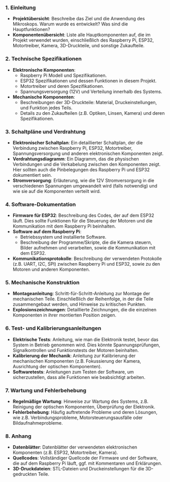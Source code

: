  
### 1. **Einleitung**
   - **Projektübersicht**: Beschreibe das Ziel und die Anwendung des Mikroskops. Warum wurde es entwickelt? Was sind die Hauptfunktionen?
   - **Komponentenübersicht**: Liste alle Hauptkomponenten auf, die im Projekt verwendet wurden, einschließlich des Raspberry Pi, ESP32, Motortreiber, Kamera, 3D-Druckteile, und sonstige Zukaufteile.

### 2. **Technische Spezifikationen**
   - **Elektronische Komponenten**:
     - Raspberry Pi Modell und Spezifikationen.
     - ESP32 Spezifikationen und dessen Funktionen in diesem Projekt.
     - Motortreiber und deren Spezifikationen.
     - Spannungsversorgung (12V) und Verteilung innerhalb des Systems.
   - **Mechanische Komponenten**:
     - Beschreibungen der 3D-Druckteile: Material, Druckeinstellungen, und Funktion jedes Teils.
     - Details zu den Zukaufteilen (z.B. Optiken, Linsen, Kamera) und deren Spezifikationen.

### 3. **Schaltpläne und Verdrahtung**
   - **Elektronischer Schaltplan**: Ein detaillierter Schaltplan, der die Verbindung zwischen Raspberry Pi, ESP32, Motortreiber, Spannungsversorgung und anderen elektronischen Komponenten zeigt.
   - **Verdrahtungsdiagramm**: Ein Diagramm, das die physischen Verbindungen und die Verkabelung zwischen den Komponenten zeigt. Hier sollten auch die Pinbelegungen des Raspberry Pi und ESP32 dokumentiert sein.
   - **Stromversorgung**: Erläuterung, wie die 12V Stromversorgung in die verschiedenen Spannungen umgewandelt wird (falls notwendig) und wie sie auf die Komponenten verteilt wird.

### 4. **Software-Dokumentation**
   - **Firmware für ESP32**: Beschreibung des Codes, der auf dem ESP32 läuft. Dies sollte Funktionen für die Steuerung der Motoren und die Kommunikation mit dem Raspberry Pi beinhalten.
   - **Software auf dem Raspberry Pi**:
     - Betriebssystem und installierte Software.
     - Beschreibung der Programme/Skripte, die die Kamera steuern, Bilder aufnehmen und verarbeiten, sowie die Kommunikation mit dem ESP32.
   - **Kommunikationsprotokolle**: Beschreibung der verwendeten Protokolle (z.B. UART, I2C, SPI) zwischen Raspberry Pi und ESP32, sowie zu den Motoren und anderen Komponenten.

### 5. **Mechanische Konstruktion**
   - **Montageanleitung**: Schritt-für-Schritt-Anleitung zur Montage der mechanischen Teile. Einschließlich der Reihenfolge, in der die Teile zusammengebaut werden, und Hinweise zu kritischen Punkten.
   - **Explosionszeichnungen**: Detaillierte Zeichnungen, die die einzelnen Komponenten in ihrer montierten Position zeigen.

### 6. **Test- und Kalibrierungsanleitungen**
   - **Elektrische Tests**: Anleitung, wie man die Elektronik testet, bevor das System in Betrieb genommen wird. Dies könnte Spannungsprüfungen, Signalkontrollen und Funktionstests der Motoren beinhalten.
   - **Kalibrierung der Mechanik**: Anleitung zur Kalibrierung der mechanischen Komponenten (z.B. Fokussierung der Kamera, Ausrichtung der optischen Komponenten).
   - **Softwaretests**: Anleitungen zum Testen der Software, um sicherzustellen, dass alle Funktionen wie beabsichtigt arbeiten.

### 7. **Wartung und Fehlerbehebung**
   - **Regelmäßige Wartung**: Hinweise zur Wartung des Systems, z.B. Reinigung der optischen Komponenten, Überprüfung der Elektronik.
   - **Fehlerbehebung**: Häufig auftretende Probleme und deren Lösungen, wie z.B. Verbindungsprobleme, Motorsteuerungsausfälle oder Bildaufnahmeprobleme.

### 8. **Anhang**
   - **Datenblätter**: Datenblätter der verwendeten elektronischen Komponenten (z.B. ESP32, Motortreiber, Kamera).
   - **Quellcodes**: Vollständiger Quellcode der Firmware und der Software, die auf dem Raspberry Pi läuft, ggf. mit Kommentaren und Erklärungen.
   - **3D-Druckdateien**: STL-Dateien und Druckeinstellungen für die 3D-gedruckten Teile.
